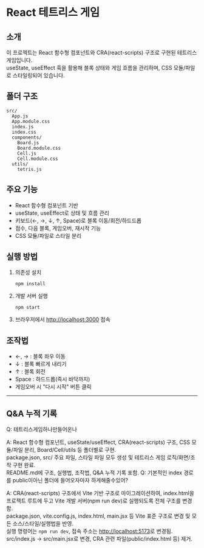 # React 테트리스 게임

## 소개
이 프로젝트는 React 함수형 컴포넌트와 CRA(react-scripts) 구조로 구현된 테트리스 게임입니다.  
useState, useEffect 훅을 활용해 블록 상태와 게임 흐름을 관리하며, CSS 모듈/파일로 스타일링되어 있습니다.

## 폴더 구조
```
src/
  App.js
  App.module.css
  index.js
  index.css
  components/
    Board.js
    Board.module.css
    Cell.js
    Cell.module.css
  utils/
    tetris.js
```

## 주요 기능
- React 함수형 컴포넌트 기반
- useState, useEffect로 상태 및 흐름 관리
- 키보드(←, →, ↓, ↑, Space)로 블록 이동/회전/하드드롭
- 점수, 다음 블록, 게임오버, 재시작 기능
- CSS 모듈/파일로 스타일 분리

## 실행 방법
1. 의존성 설치  
   ```
   npm install
   ```
2. 개발 서버 실행  
   ```
   npm start
   ```
3. 브라우저에서 [http://localhost:3000](http://localhost:3000) 접속

## 조작법
- ←, → : 블록 좌우 이동
- ↓ : 블록 빠르게 내리기
- ↑ : 블록 회전
- Space : 하드드롭(즉시 바닥까지)
- 게임오버 시 "다시 시작" 버튼 클릭

---

## Q&A 누적 기록

Q: 테트리스게임하나만들어온나

A: React 함수형 컴포넌트, useState/useEffect, CRA(react-scripts) 구조, CSS 모듈/파일 분리, Board/Cell/utils 등 폴더별로 구현.  
package.json, src/ 주요 파일, 스타일 파일 모두 생성 및 테트리스 게임 로직/화면/조작 구현 완료.  
README.md에 구조, 실행법, 조작법, Q&A 누적 기록 포함.
Q: 기본적인 index 경로를 public이아닌 폴더에 들어오자마자 하게해줄수있어?

A: CRA(react-scripts) 구조에서 Vite 기반 구조로 마이그레이션하여, index.html을 프로젝트 루트에 두고 Vite 개발 서버(npm run dev)로 실행되도록 전체 구조를 변경함.  
package.json, vite.config.js, index.html, main.jsx 등 Vite 표준 구조로 변경 및 모든 소스/스타일/실행법을 반영.  
실행 명령어는 `npm run dev`, 접속 주소는 [http://localhost:5173](http://localhost:5173)로 변경됨.  
src/index.js → src/main.jsx로 변경, CRA 관련 파일(public/index.html 등) 제거.
